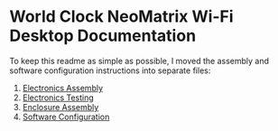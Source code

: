 # World Clock NeoMatrix Wi-Fi Desktop Documentation

To keep this readme as simple as possible, I moved the assembly and software configuration instructions into separate files:

1. [Electronics Assembly](electronics-assembly.md)
2. [Electronics Testing](electronics-testing.md)
3. [Enclosure Assembly](enclosure-assembly.md)
4. [Software Configuration](software.md)

